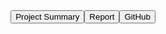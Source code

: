   <title>LAMAS 2023 Group 10</title>
  <link rel="stylesheet" href="styles.css">
  <script src="script.js"></script>
  <style>
    .tabs {
      display: flex;
      justify-content: center;
    }
  
    .tab {
      cursor: pointer;
      padding: 10px 20px;
      background-color: #ccc;
      border: none;
      border-radius: 4px;
      margin-right: 10px;
    }
  
    .tab:hover {
      background-color: #ddd;
    }
  
    .tab.active {
      background-color: #fff;
    }
  
    .tab-content {
      display: none;
    }
  </style>
  <script>
    function openTab(evt, tabName) {
      var tabContents = document.getElementsByClassName("tab-content");
      for (var i = 0; i < tabContents.length; i++) {
        tabContents[i].style.display = "none";
      }
  
      var tabs = document.getElementsByClassName("tab");
      for (var i = 0; i < tabs.length; i++) {
        tabs[i].className = tabs[i].className.replace(" active", "");
      }
  
      document.getElementById(tabName).style.display = "block";
      evt.currentTarget.className += " active";
    }
  
    document.getElementById("summary").style.display = "block";
    document.getElementsByClassName("tab")[0].className += " active";
  </script>
  <div class="tabs">
    <button class="tab" onclick="openTab(event, 'summary')">Project Summary</button>
    <button class="tab" onclick="openTab(event, 'report')">Report</button>
    <button class="tab" onclick="openTab(event, 'github')">GitHub</button>
  </div>
  
  <div id="summary" class="tab-content">
    Welcome to the LAMAS 2023 Group 10 project!
    <p>
      This project is an implementation of the Cheat! game using higher order knowledge.
      <br>
      The game is played with three agents depicting 0, 1st, and 2nd order knowledge strategies. The cards involved in the game are Aces, Kings, Queens, and Jacks.
      <br>
      More information can be found in the Report section.
    </p>
  </div>
  
  <div id="report" class="tab-content">
    To be added soon
  </div>
  
  <div id="github" class="tab-content">
    The implementation of the game can be found at <a href="https://github.com/rares1609/LAMAS_Cheat">this GitHub repository</a>
  </div>
